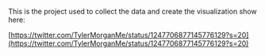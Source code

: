 This is the project used to collect the data and create the visualization show here:

[https://twitter.com/TylerMorganMe/status/1247706877145776129?s=20](https://twitter.com/TylerMorganMe/status/1247706877145776129?s=20)
